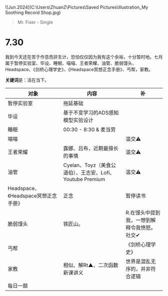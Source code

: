 ![Jun.2024](C:\Users\ZhuanZ\Pictures\Saved Pictures\illustration_My Soothing Record Shop.jpg)

> Mr. Fixer - Single

# 7.30

​	我到今天还在苦于作息而非生计，恐怕仅仅因为我有这个余裕，十分暂时地。七月属于暂停实验室、毕设、睡眠、喵喵、王者荣耀、油管、脆弱馒头、Headspace、《剑桥心理学史》、《Headspace冥想正念手册》、丐帮，家教。

**关键词**是：活在当下。

| 对象                                 | 内容                                                      | 补                                                |
| ------------------------------------ | --------------------------------------------------------- | ------------------------------------------------- |
| 暂停实验室                           | 拖延基础                                                  |                                                   |
| 毕设                                 | 基于不变学习的ADS感知模型实验设计                         |                                                   |
| 睡眠                                 | 00:30 - 8:30 & 麦当劳                                     |                                                   |
| 喵喵                                 |                                                           | 滥交⚠                                             |
| 王者荣耀                             | 露娜、吕布，近期最擅长的事情                              | 滥交⚠                                             |
| 油管                                 | Cyelan、Toyz（美食公道伯）、王志安、Lofi、Youtube Premium | 滥交⚠                                             |
| Headspace、《Headspace冥想正念手册》 | 正念                                                      | 暂停读书                                          |
| 脆弱馒头                             | 铁匠山。                                                  | R.在馒头中提到我，一想到解释令我愤怒。<br />社交✔ |
| 丐帮                                 |                                                           | 《剑桥心理学史》                                  |
| 家教                                 | 相似、解Rt▲、二次函数新课讲义                             | 世界是混乱无序的，并非符合逻辑                    |
| 每日一题                             |                                                           |                                                   |
